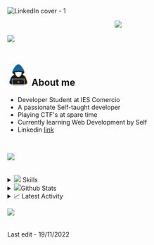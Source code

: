 ![LinkedIn cover - 1](https://user-images.githubusercontent.com/98419413/202849763-357d9ab3-8d9e-4d3a-9266-ce04fcb0e123.png)

<p align="center">
  <a href="https://github.com/DenverCoder1/readme-typing-svg"><img src="https://readme-typing-svg.herokuapp.com?font=Time+New+Roman&color=cyan&size=25&center=true&vCenter=true&width=600&height=100&lines=Developer+student+at+IES+Comercio;++;Full+Stack+Developer;CTF+Newbie;Love+to+learn+new+stuffs..."></a>
</p>

<img src="https://user-images.githubusercontent.com/73097560/115834477-dbab4500-a447-11eb-908a-139a6edaec5c.gif"><br><br>

## <picture><img src = "https://github.com/0xAbdulKhalid/0xAbdulKhalid/raw/main/assets/mdImages/about_me.gif" width = 50px></picture> **About me**


- Developer Student at IES Comercio
- A passionate Self-taught developer
- Playing CTF's at spare time
- Currently learning Web Development by Self
- Linkedin [link](https://www.linkedin.com/in/adri%C3%A1n-sorroche-l%C3%B3pez-296609230/)


<br>

<img src="https://user-images.githubusercontent.com/73097560/115834477-dbab4500-a447-11eb-908a-139a6edaec5c.gif"><br><br>

<details>
  <summary><img src="https://media2.giphy.com/media/QssGEmpkyEOhBCb7e1/giphy.gif?cid=ecf05e47a0n3gi1bfqntqmob8g9aid1oyj2wr3ds3mg700bl&rid=giphy.gif" width ="18">  Skills</summary>

  <div>
    <samp>
      <p align="center">

- **Languages**:
    
    ![C](https://img.shields.io/badge/C%20-%232370ED.svg?style=for-the-badge&logo=c&logoColor=white)
    ![C#](https://img.shields.io/badge/C%23-239120?style=for-the-badge&logo=c-sharp&logoColor=white)
    ![JAVA](https://img.shields.io/badge/Java-ED8B00?style=for-the-badge&logo=java&logoColor=white)
    ![.NET](https://img.shields.io/badge/.NET-5C2D91?style=for-the-badge&logo=.net&logoColor=white)

 
- **Front-End Development**:

   ![HTML5](https://img.shields.io/badge/HTML5%20-%23E34F26.svg?style=for-the-badge&logo=html5&logoColor=white)
   ![CSS3](https://img.shields.io/badge/CSS%20-%231572B6.svg?style=for-the-badge&logo=css3&logoColor=white)
   ![JavaScript](https://img.shields.io/badge/JavaScript%20-%23F7DF1E.svg?style=for-the-badge&logo=javascript&logoColor=black)
   ![REACT](https://img.shields.io/badge/React-20232A?style=for-the-badge&logo=react&logoColor=61DAFB)
   ![TAILWIND CSS](https://img.shields.io/badge/Tailwind_CSS-38B2AC?style=for-the-badge&logo=tailwind-css&logoColor=white)
        ![NODE.JS](https://img.shields.io/badge/Node.js-43853D?style=for-the-badge&logo=node.js&logoColor=white)
         	![SAAS](https://img.shields.io/badge/Sass-CC6699?style=for-the-badge&logo=sass&logoColor=white)

- **Databases**:

   ![MARIADB](https://img.shields.io/badge/MariaDB-003545?style=for-the-badge&logo=mariadb&logoColor=white)
 	 ![MONGODB](https://img.shields.io/badge/MongoDB-4EA94B?style=for-the-badge&logo=mongodb&logoColor=white)
   ![MYSQL](https://img.shields.io/badge/MySQL-005C84?style=for-the-badge&logo=mysql&logoColor=white)
   ![ORACLE](https://img.shields.io/badge/Oracle-F80000?style=for-the-badge&logo=Oracle&logoColor=white)
   ![POSTGRESQL](https://img.shields.io/badge/PostgreSQL-316192?style=for-the-badge&logo=postgresql&logoColor=white)
   ![SQLITE](https://img.shields.io/badge/SQLite-07405E?style=for-the-badge&logo=sqlite&logoColor=white)
   ![SQLSERVER](https://img.shields.io/badge/Microsoft%20SQL%20Server-CC2927?style=for-the-badge&logo=microsoft%20sql%20server&logoColor=white)
        
- **Softwares and Tools**:

    ![Git](https://img.shields.io/badge/git-%23F05033.svg?style=for-the-badge&logo=git&logoColor=white)
    ![GitHub](https://img.shields.io/badge/github-%23121011.svg?style=for-the-badge&logo=github&logoColor=white)
    ![Visual Studio Code](https://img.shields.io/badge/Visual%20Studio%20Code-0078d7.svg?style=for-the-badge&logo=visual-studio-code&logoColor=white)
    ![NETLIFY](https://img.shields.io/badge/Netlify-00C7B7?style=for-the-badge&logo=netlify&logoColor=white)
    ![VERCEL](https://img.shields.io/badge/Vercel-000000?style=for-the-badge&logo=vercel&logoColor=white)
    ![FIGMA](https://img.shields.io/badge/Figma-F24E1E?style=for-the-badge&logo=figma&logoColor=white)
    ![ANDROID STUDIO](https://img.shields.io/badge/Android_Studio-3DDC84?style=for-the-badge&logo=android-studio&logoColor=white)
    ![NETBEANS](https://img.shields.io/badge/apache%20netbeans-1B6AC6?style=for-the-badge&logo=apache%20netbeans%20IDE&logoColor=white)
    ![ECLIPSE](https://img.shields.io/badge/Eclipse-2C2255?style=for-the-badge&logo=eclipse&logoColor=white)
    ![VISUAL STUDIO](https://img.shields.io/badge/Visual_Studio-5C2D91?style=for-the-badge&logo=visual%20studio&logoColor=white)

     [![Adrian's Top Langs](https://github-readme-stats.vercel.app/api/top-langs/?username=asorrochel&theme=algolia&hide=Jupyter&layout=compact&show_icons=true)](https://github.com/anuraghazra/github-readme-stats)
</p>
    </samp>
  </div>
  
</details>

<details> 
  <summary><img src="https://media.giphy.com/media/iY8CRBdQXODJSCERIr/giphy.gif" width="25">Github Stats</summary>
  <div>
  <samp>
    <br>
    <p align="center">
          <a href="https://github.com/asorrochel/">
          <img width="49.5%" src="https://github-readme-stats.vercel.app/api?username=asorrochel&show_icons=true&theme=algolia&hide_border=true" />
          <img width="49.5%" src="https://github-readme-streak-stats.herokuapp.com/?user=asorrochel&theme=algolia&hide_border=true" />
          </a>
       </p>
    </samp>
  </div>
</details>
 
<details>
  <summary>📈 Latest Activity</summary>
  <samp>
  <br/>
<a href="https://github.com/ashutosh00710/github-readme-activity-graph">
  <img alt="Adrians's Activity Graph" src="https://activity-graph.herokuapp.com/graph/?username=asorrochel&bg_color=000&color=fff&line=00E676&point=fff&hide_border=true" /></a>
<br/>
  </samp>
  </details>
  
  <img src="https://user-images.githubusercontent.com/73097560/115834477-dbab4500-a447-11eb-908a-139a6edaec5c.gif"><br><br>
  
  Last edit - 19/11/2022
